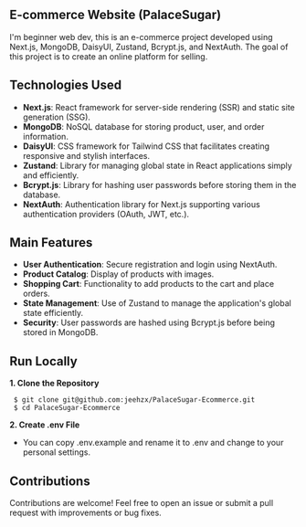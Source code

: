 ## E-commerce Website (**PalaceSugar**)

I'm beginner web dev, this is an e-commerce project developed using Next.js, MongoDB, DaisyUI, Zustand, Bcrypt.js, and NextAuth. The goal of this project is to create an online platform for selling.

## Technologies Used

- **Next.js**: React framework for server-side rendering (SSR) and static site generation (SSG).
- **MongoDB**: NoSQL database for storing product, user, and order information.
- **DaisyUI**: CSS framework for Tailwind CSS that facilitates creating responsive and stylish interfaces.
- **Zustand**: Library for managing global state in React applications simply and efficiently.
- **Bcrypt.js**: Library for hashing user passwords before storing them in the database.
- **NextAuth**: Authentication library for Next.js supporting various authentication providers (OAuth, JWT, etc.).

## Main Features

- **User Authentication**: Secure registration and login using NextAuth.
- **Product Catalog**: Display of products with images.
- **Shopping Cart**: Functionality to add products to the cart and place orders.
- **State Management**: Use of Zustand to manage the application's global state efficiently.
- **Security**: User passwords are hashed using Bcrypt.js before being stored in MongoDB.

## Run Locally

**1. Clone the Repository**

```shell
 $ git clone git@github.com:jeehzx/PalaceSugar-Ecommerce.git
 $ cd PalaceSugar-Ecommerce
```

**2. Create .env File**

- You can copy .env.example and rename it to .env and change to your personal settings.

## Contributions

Contributions are welcome! Feel free to open an issue or submit a pull request with improvements or bug fixes.
